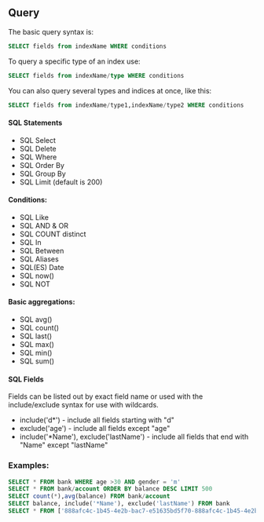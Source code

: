 ## Query
The basic query syntax is:<br>
 ```sql
 SELECT fields from indexName WHERE conditions
 ```
To query a specific type of an index use:<br>
```sql
SELECT fields from indexName/type WHERE conditions
```
You can also query several types and indices at once, like this:<br>
```sql
SELECT fields from indexName/type1,indexName/type2 WHERE conditions
```
#### SQL Statements
*  SQL Select
*  SQL Delete
*  SQL Where
*  SQL Order By
*  SQL Group By
*  SQL Limit (default is 200)

#### Conditions:
*  SQL Like 
*  SQL AND & OR
*  SQL COUNT distinct
*  SQL In
*  SQL Between
*  SQL Aliases
*  SQL(ES) Date
*  SQL now()
*  SQL NOT 

#### Basic aggregations:
*  SQL avg()
*  SQL count()
*  SQL last()
*  SQL max()
*  SQL min()
*  SQL sum()

#### SQL Fields
Fields can be listed out by exact field name or used with the include/exclude syntax for use with wildcards.  
*  include('d*') - include all fields starting with "d"
*  exclude('age') - include all fields except "age"
*  include('*Name'), exclude('lastName') - include all fields that end with "Name" except "lastName"

### Examples:
```sql
SELECT * FROM bank WHERE age >30 AND gender = 'm'
SELECT * FROM bank/account ORDER BY balance DESC LIMIT 500
SELECT count(*),avg(balance) FROM bank/account
SELECT balance, include('*Name'), exclude('lastName') FROM bank
SELECT * FROM ['888afc4c-1b45-4e2b-bac7-e51635bd5f70-888afc4c-1b45-4e2b-bac7-e51635bd5f70-abc'] WHERE ['last name']='bar'
```
